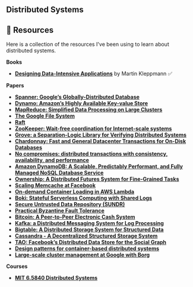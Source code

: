 ## Distributed Systems

## 📘 Resources

Here is a collection of the resources I've been using to learn about distributed systems.

**Books**
- **[Designing Data-Intensive Applications](https://dataintensive.net)** by Martin Kleppmann  :white_check_mark:

**Papers**
- **[Spanner: Google’s Globally-Distributed Database](https://static.googleusercontent.com/media/research.google.com/en//archive/spanner-osdi2012.pdf)**
- **[Dynamo: Amazon’s Highly Available Key-value Store](https://www.allthingsdistributed.com/files/amazon-dynamo-sosp2007.pdf)**
- **[MapReduce: Simplified Data Processing on Large Clusters](https://pdos.csail.mit.edu/6.824/papers/mapreduce.pdf)**
- **[The Google File System](https://pdos.csail.mit.edu/6.824/papers/gfs.pdf)**
- **[Raft](https://pdos.csail.mit.edu/6.824/papers/raft-extended.pdf)**
- **[ZooKeeper: Wait-free coordination for Internet-scale systems](https://pdos.csail.mit.edu/6.824/papers/zookeeper.pdf)**
- **[Grove: a Separation-Logic Library for Verifying Distributed Systems](https://pdos.csail.mit.edu/6.824/papers/grove.pdf)**
- **[Chardonnay: Fast and General Datacenter Transactions for On-Disk Databases](https://pdos.csail.mit.edu/6.824/papers/osdi23-eldeeb.pdf)**
- **[No compromises: distributed transactions with consistency, availability, and performance](https://pdos.csail.mit.edu/6.824/papers/farm-2015.pdf)**
- **[Amazon DynamoDB: A Scalable, Predictably Performant, and Fully Managed NoSQL Database Service](https://pdos.csail.mit.edu/6.824/papers/atc22-dynamodb.pdf)**
- **[Ownership: A Distributed Futures System for Fine-Grained Tasks](https://pdos.csail.mit.edu/6.824/papers/ray.pdf)**
- **[Scaling Memcache at Facebook](https://pdos.csail.mit.edu/6.824/papers/memcache-fb.pdf)**
- **[On-demand Container Loading in AWS Lambda](https://pdos.csail.mit.edu/6.824/papers/atc23-brooker.pdf)**
- **[Boki: Stateful Serverless Computing with Shared Logs](https://pdos.csail.mit.edu/6.824/papers/jia21sosp-boki.pdf)**
- **[Secure Untrusted Data Repository (SUNDR)](https://pdos.csail.mit.edu/6.824/papers/li-sundr.pdf)**
- **[Practical Byzantine Fault Tolerance](https://pdos.csail.mit.edu/6.824/papers/castro-practicalbft.pdf)**
- **[Bitcoin: A Peer-to-Peer Electronic Cash System](https://pdos.csail.mit.edu/6.824/papers/bitcoin.pdf)**
- **[Kafka: a Distributed Messaging System for Log Processing](https://notes.stephenholiday.com/Kafka.pdf)**
- **[Bigtable: A Distributed Storage System for Structured Data](https://static.googleusercontent.com/media/research.google.com/en//archive/bigtable-osdi06.pdf)**
- **[Cassandra - A Decentralized Structured Storage System](https://www.cs.cornell.edu/projects/ladis2009/papers/lakshman-ladis2009.pdf)**
- **[TAO: Facebook’s Distributed Data Store for the Social Graph](https://www.usenix.org/system/files/conference/atc13/atc13-bronson.pdf)**
- **[Design patterns for container-based distributed systems](https://static.googleusercontent.com/media/research.google.com/en//pubs/archive/45406.pdf)**
- **[Large-scale cluster management at Google with Borg](https://static.googleusercontent.com/media/research.google.com/en//pubs/archive/43438.pdf)**

**Courses**
- **[MIT 6.5840 Distributed Systems](https://pdos.csail.mit.edu/6.824/schedule.html)**


